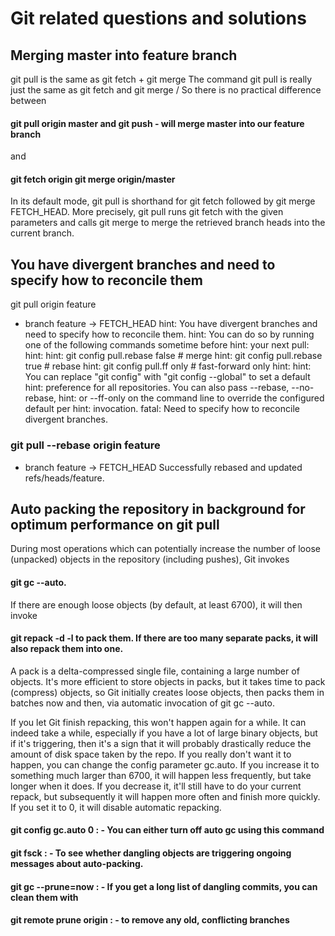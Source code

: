 # Git related questions and solutions


## Merging master into feature branch

git pull is the same as git fetch + git merge
The command git pull <remote> <branch> is really just the same as git fetch <remote> and git merge <remote>/<branch>
So there is no practical difference between

#### git pull origin master and git push - will merge master into our feature branch
and
#### git fetch origin git merge origin/master

In its default mode, git pull is shorthand for git fetch followed by git merge FETCH_HEAD.
More precisely, git pull runs git fetch with the given parameters and calls git merge to merge the retrieved branch heads into the current branch.

## You have divergent branches and need to specify how to reconcile them

git pull origin feature
 * branch            feature    -> FETCH_HEAD
hint: You have divergent branches and need to specify how to reconcile them.
hint: You can do so by running one of the following commands sometime before
hint: your next pull:
hint: 
hint:   git config pull.rebase false  # merge
hint:   git config pull.rebase true   # rebase
hint:   git config pull.ff only       # fast-forward only
hint: 
hint: You can replace "git config" with "git config --global" to set a default
hint: preference for all repositories. You can also pass --rebase, --no-rebase,
hint: or --ff-only on the command line to override the configured default per
hint: invocation.
fatal: Need to specify how to reconcile divergent branches.

### git pull --rebase origin feature
 * branch            feature    -> FETCH_HEAD
Successfully rebased and updated refs/heads/feature.


## Auto packing the repository in background for optimum performance on git pull

During most operations which can potentially increase the number of loose (unpacked) objects in the repository (including pushes), Git invokes 
#### git gc --auto. 

If there are enough loose objects (by default, at least 6700), it will then invoke

#### git repack -d -l to pack them. If there are too many separate packs, it will also repack them into one.

A pack is a delta-compressed single file, containing a large number of objects. It's more efficient to store objects in packs, but it takes time to pack (compress) objects, so Git initially creates loose objects, then packs them in batches now and then, via automatic invocation of git gc --auto.

If you let Git finish repacking, this won't happen again for a while. It can indeed take a while, especially if you have a lot of large binary objects, but if it's triggering, then it's a sign that it will probably drastically reduce the amount of disk space taken by the repo. If you really don't want it to happen, you can change the config parameter gc.auto. If you increase it to something much larger than 6700, it will happen less frequently, but take longer when it does. If you decrease it, it'll still have to do your current repack, but subsequently it will happen more often and finish more quickly. If you set it to 0, it will disable automatic repacking.

#### git config gc.auto 0        : - You can either turn off auto gc using this command
#### git fsck                    : - To see whether dangling objects are triggering ongoing messages about auto-packing.
#### git gc --prune=now         : - If you get a long list of dangling commits, you can clean them with
#### git remote prune origin     : - to remove any old, conflicting branches

